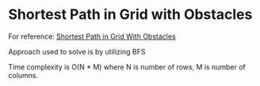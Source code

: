 # Shortest Path in Grid with Obstacles

For reference: [Shortest Path in Grid With Obstacles](tinyurl.com/shortest-path-grid-obstacle)

Approach used to solve is by utilizing BFS

Time complexity is O(N * M) where N is number of rows, M is number of columns.
